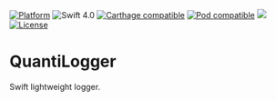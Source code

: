 [![Platform](https://img.shields.io/cocoapods/p/PagingKit.svg?style=flat)](http://cocoapods.org/pods/PagingKit)
![Swift 4.0](https://img.shields.io/badge/Swift-4.0-orange.svg)
[![Carthage compatible](https://img.shields.io/badge/Carthage-compatible-4BC51D.svg?style=flat)](https://github.com/Carthage/Carthage)
[![Pod compatible](https://cocoapod-badges.herokuapp.com/v/$PODNAME/badge.png)](https://cocoapods.org)
[![](https://img.shields.io/github/release/Qase/QPageViewController.svg?style=flat-square)](https://github.com/lukaskubanek/LoremSwiftum/releases)
[![](https://img.shields.io/badge/license-MIT-lightgrey.svg?style=flat-square "License")](LICENSE.md)

# QuantiLogger
Swift lightweight logger. 
